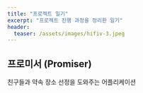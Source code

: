 ```yaml
---
title: "프로젝트 일기"
excerpt: "프로젝트 진행 과정을 정리한 일기"
header:
  teaser: /assets/images/hifiv-3.jpeg
---
```


## 프로미서 $($Promiser)
친구들과 약속 장소 선정을 도와주는 어플리케이션